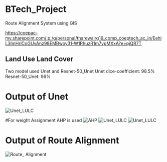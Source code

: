 # BTech_Project
Route Alignment System using GIS


https://coepac-my.sharepoint.com/:p:/g/personal/tharewalrg19_comp_coeptech_ac_in/EehiL3ImHrlCoGUvAnz98EMBwoy31-W1RhuzR1m7vpMXxA?e=pjQR7T


## Land Use Land Cover

Two model used Unet and Resnet-50_Unet
Unet dice-coefficient: 98.5%
Resnet-50_Unet: 96%

# Output of Unet
![Unet_LULC](https://github.com/avd151/BTech_Project/blob/main/Output/unet1.jpg)

#For weight Assignment AHP is used
![AHP](https://github.com/avd151/BTech_Project/blob/main/Output/AHP1.png)
![Unet_LULC](https://github.com/avd151/BTech_Project/blob/main/Output/AHP2.png)
![Unet_LULC](https://github.com/avd151/BTech_Project/blob/main/Output/criterion_weight.png)

# Output of Route Alignment

![Route_ Alignment](https://github.com/avd151/BTech_Project/blob/main/Output/output.jpg)

